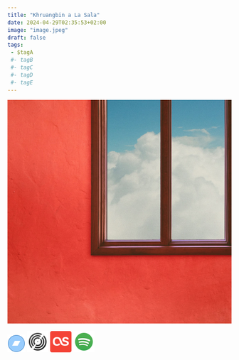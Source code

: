 ```yaml
---
title: "Khruangbin a La Sala"
date: 2024-04-29T02:35:53+02:00
image: "image.jpeg"
draft: false
tags:
 - $tagA
 #- tagB
 #- tagC
 #- tagD
 #- tagE
---
```

![cover](image.jpeg (Khruangbin - a la sala))
 
[![bandcamp](../links/svg/bandcamp.png)](https://khruangbin.bandcamp.com/album/a-la-sala?from=search&search_item_id=1836174753&search_item_type=a&search_match_part=%3F&search_page_id=3369600784&search_page_no=1&search_rank=1&search_sig=7ae7447a0341c2574e946ac04667822f)
[![discogs](../links/svg/discogs.png)](https://www.discogs.com/master/3445235)
[![lastfm](../links/svg/lastfm.png)](https://www.last.fm/music/Khruangbin/A+La+Sala)
[![spotify](../links/svg/spotify.png)](https://open.spotify.com/album/1PeC1ckDJSzYHkwo6JHbP2)
 
